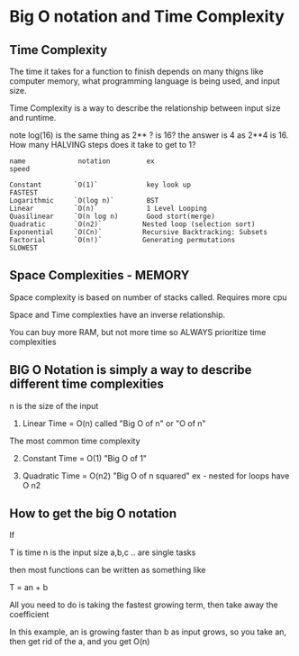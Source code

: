 # Big O notation and Time Complexity

## Time Complexity

The time it takes for a function to finish depends on many thigns like computer memory, what programming language is being used, and input size.

Time Complexity is a way to describe the relationship between input size and runtime.

note log(16) is the same thing as 2** ? is 16? the answer is 4 as 2**4 is 16.
How many HALVING steps does it take to get to 1?

```
name             notation         ex                                    speed

Constant        `O(1)`            key look up                           FASTEST
Logarithmic     `O(log n)`        BST
Linear          `O(n)`            1 Level Looping
Quasilinear     `O(n log n)       Good stort(merge)
Quadratic       `O(n2)`          Nested loop (selection sort)
Exponential     `O(Cn)`          Recursive Backtracking: Subsets
Factorial       `O(n!)`          Generating permutations                SLOWEST

```

## Space Complexities - MEMORY

Space complexity is based on number of stacks called. Requires more cpu

Space and Time complexties have an inverse relationship.

You can buy more RAM, but not more time so ALWAYS prioritize time complexities

## BIG O Notation is simply a way to describe different time complexities

n is the size of the input

1. Linear Time = O(n) called "Big O of n" or "O of n"

The most common time complexity

2. Constant Time = O(1) "Big O of 1"

3. Quadratic Time = O(n2) "Big O of n squared"
   ex - nested for loops have O n2

## How to get the big O notation

If

T is time
n is the input size
a,b,c .. are single tasks

then most functions can be written as something like

T = an + b

All you need to do is taking the fastest growing term, then take away the coefficient

In this example, an is growing faster than b as input grows, so you take an, then get rid of the a, and you get O(n)
